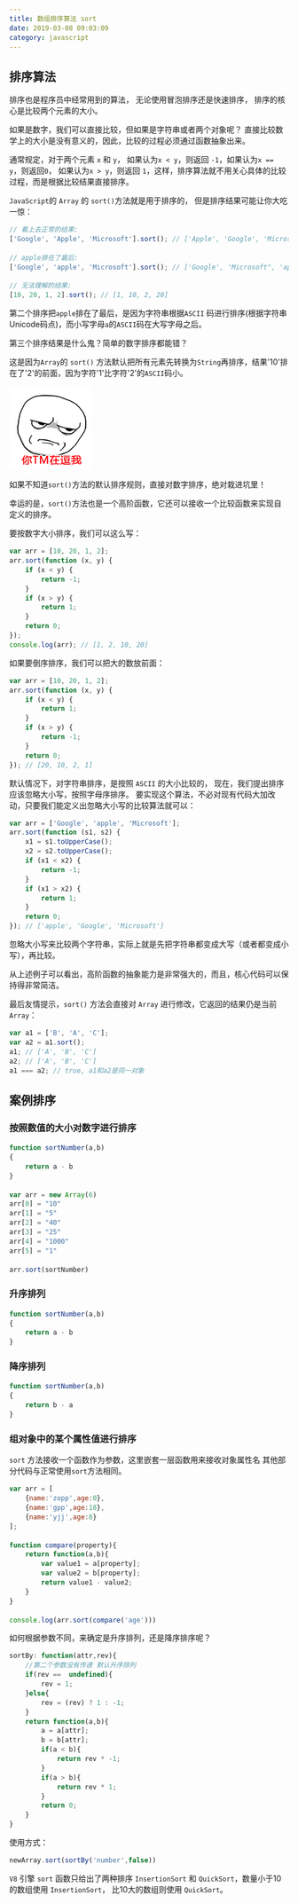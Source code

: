 ```yaml
---
title: 数组排序算法 sort
date: 2019-03-08 09:03:09
category: javascript
---
```


## 排序算法

排序也是程序员中经常用到的算法，
无论使用冒泡排序还是快速排序，
排序的核心是比较两个元素的大小。

如果是数字，我们可以直接比较，但如果是字符串或者两个对象呢？
直接比较数学上的大小是没有意义的，因此，比较的过程必须通过函数抽象出来。

通常规定，对于两个元素 `x` 和 `y`，
如果认为`x < y`，则返回 `-1`，如果认为`x == y`，则返回`0`，
如果认为`x > y`，则返回 `1`，这样，排序算法就不用关心具体的比较过程，而是根据比较结果直接排序。


`JavaScript`的 `Array` 的 `sort()`方法就是用于排序的，
但是排序结果可能让你大吃一惊：

```js
// 看上去正常的结果:
['Google', 'Apple', 'Microsoft'].sort(); // ['Apple', 'Google', 'Microsoft'];

// apple排在了最后:
['Google', 'apple', 'Microsoft'].sort(); // ['Google', 'Microsoft", 'apple']

// 无法理解的结果:
[10, 20, 1, 2].sort(); // [1, 10, 2, 20]

```

第二个排序把`apple`排在了最后，是因为字符串根据`ASCII` 码进行排序(根据字符串Unicode码点)，而小写字母`a`的`ASCII`码在大写字母之后。

第三个排序结果是什么鬼？简单的数字排序都能错？

这是因为`Array`的 `sort()` 方法默认把所有元素先转换为`String`再排序，结果'10'排在了'2'的前面，因为字符'1'比字符'2'的`ASCII`码小。

![](./images/douwo.png)

如果不知道`sort()`方法的默认排序规则，直接对数字排序，绝对栽进坑里！

幸运的是，`sort()`方法也是一个高阶函数，它还可以接收一个比较函数来实现自定义的排序。

要按数字大小排序，我们可以这么写：

```js
var arr = [10, 20, 1, 2];
arr.sort(function (x, y) {
    if (x < y) {
        return -1;
    }
    if (x > y) {
        return 1;
    }
    return 0;
});
console.log(arr); // [1, 2, 10, 20]

```

如果要倒序排序，我们可以把大的数放前面：

```js
var arr = [10, 20, 1, 2];
arr.sort(function (x, y) {
    if (x < y) {
        return 1;
    }
    if (x > y) {
        return -1;
    }
    return 0;
}); // [20, 10, 2, 1]
```

默认情况下，对字符串排序，是按照 `ASCII` 的大小比较的，
现在，我们提出排序应该忽略大小写，按照字母序排序。
要实现这个算法，不必对现有代码大加改动，只要我们能定义出忽略大小写的比较算法就可以：

```js
var arr = ['Google', 'apple', 'Microsoft'];
arr.sort(function (s1, s2) {
    x1 = s1.toUpperCase();
    x2 = s2.toUpperCase();
    if (x1 < x2) {
        return -1;
    }
    if (x1 > x2) {
        return 1;
    }
    return 0;
}); // ['apple', 'Google', 'Microsoft']
```

忽略大小写来比较两个字符串，实际上就是先把字符串都变成大写（或者都变成小写），再比较。

从上述例子可以看出，高阶函数的抽象能力是非常强大的，而且，核心代码可以保持得非常简洁。


最后友情提示，`sort()` 方法会直接对 `Array` 进行修改，它返回的结果仍是当前 `Array`：

```js
var a1 = ['B', 'A', 'C'];
var a2 = a1.sort();
a1; // ['A', 'B', 'C']
a2; // ['A', 'B', 'C']
a1 === a2; // true, a1和a2是同一对象
```

## 案例排序

### 按照数值的大小对数字进行排序

```js
function sortNumber(a,b)
{
    return a - b
}

var arr = new Array(6)
arr[0] = "10"
arr[1] = "5"
arr[2] = "40"
arr[3] = "25"
arr[4] = "1000"
arr[5] = "1"

arr.sort(sortNumber)
```

### 升序排列

```js
function sortNumber(a,b)
{
    return a - b
}
```

### 降序排列

```js
function sortNumber(a,b)
{
    return b - a
}
```

### 组对象中的某个属性值进行排序

`sort` 方法接收一个函数作为参数，这里嵌套一层函数用来接收对象属性名
其他部分代码与正常使用`sort`方法相同。

```js
var arr = [
    {name:'zopp',age:0},
    {name:'gpp',age:18},
    {name:'yjj',age:8}
];

function compare(property){
    return function(a,b){
        var value1 = a[property];
        var value2 = b[property];
        return value1 - value2;
    }
}

console.log(arr.sort(compare('age')))
```

如何根据参数不同，来确定是升序排列，还是降序排序呢？

```js
sortBy: function(attr,rev){
    //第二个参数没有传递 默认升序排列
    if(rev ==  undefined){
        rev = 1;
    }else{
        rev = (rev) ? 1 : -1;
    }
    return function(a,b){
        a = a[attr];
        b = b[attr];
        if(a < b){
            return rev * -1;
        }
        if(a > b){
            return rev * 1;
        }
        return 0;
    }
}
```

使用方式：

```js
newArray.sort(sortBy('number',false)) 
```


`V8` 引擎 `sort` 函数只给出了两种排序 
`InsertionSort` 和 `QuickSort`，数量小于10的数组使用 `InsertionSort`，
比10大的数组则使用 `QuickSort`。

